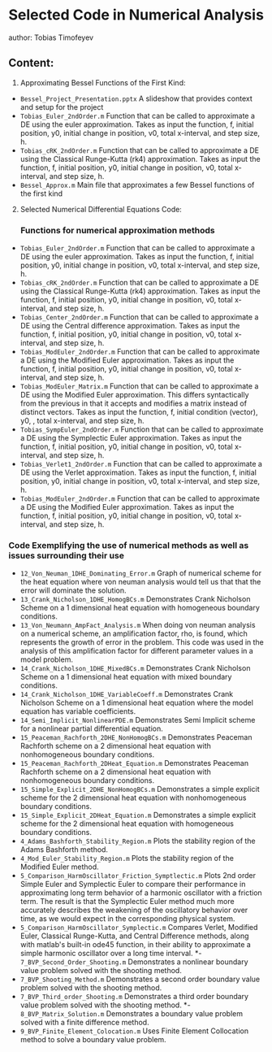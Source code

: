 # Selected Code in Numerical Analysis
author: Tobias Timofeyev

## Content:
1. Approximating Bessel Functions of the First Kind:
  - `Bessel_Project_Presentation.pptx` A slideshow that provides context and setup for the project
  -  `Tobias_Euler_2ndOrder.m` Function that can be called to approximate a DE using the euler approximation. 
      Takes as input the function, f, initial position, y0, initial change in position, v0, total x-interval, and step size, h.
  -  `Tobias_cRK_2ndOrder.m` Function that can be called to approximate a DE using the Classical Runge-Kutta (rk4) approximation. 
      Takes as input the function, f, initial position, y0, initial change in position, v0, total x-interval, and step size, h.
  - `Bessel_Approx.m` Main file that approximates a few Bessel functions of the first kind
 
2. Selected Numerical Differential Equations Code:
   ### Functions for numerical approximation methods
  -  `Tobias_Euler_2ndOrder.m` Function that can be called to approximate a DE using the euler approximation. 
      Takes as input the function, f, initial position, y0, initial change in position, v0, total x-interval, and step size, h.
  -  `Tobias_cRK_2ndOrder.m` Function that can be called to approximate a DE using the Classical Runge-Kutta (rk4) approximation. 
      Takes as input the function, f, initial position, y0, initial change in position, v0, total x-interval, and step size, h.
  -  `Tobias_Center_2ndOrder.m` Function that can be called to approximate a DE using the Central difference approximation. 
      Takes as input the function, f, initial position, y0, initial change in position, v0, total x-interval, and step size, h.
  -  `Tobias_ModEuler_2ndOrder.m` Function that can be called to approximate a DE using the Modified Euler approximation. 
      Takes as input the function, f, initial position, y0, initial change in position, v0, total x-interval, and step size, h.
  -  `Tobias_ModEuler_Matrix.m` Function that can be called to approximate a DE using the Modified Euler approximation. 
      This differs syntactically from the previous in that it accepts and modifies a matrix instead of distinct vectors. 
      Takes as input the function, f, initial condition (vector), y0, , total x-interval, and step size, h.
  -  `Tobias_SympEuler_2ndOrder.m` Function that can be called to approximate a DE using the Symplectic Euler approximation. 
      Takes as input the function, f, initial position, y0, initial change in position, v0, total x-interval, and step size, h.
  -  `Tobias_Verlet1_2ndOrder.m` Function that can be called to approximate a DE using the Verlet approximation. 
      Takes as input the function, f, initial position, y0, initial change in position, v0, total x-interval, and step size, h.
  -  `Tobias_ModEuler_2ndOrder.m` Function that can be called to approximate a DE using the Modified Euler approximation. 
      Takes as input the function, f, initial position, y0, initial change in position, v0, total x-interval, and step size, h.
      
  ### Code Exemplifying the use of numerical methods as well as issues surrounding their use
  -   `12_Von_Neuman_1DHE_Dominating_Error.m` Graph of numerical scheme for the heat equation where von neuman analysis would tell us that that the error will dominate the solution.
  -   `13_Crank_Nicholson_1DHE_HomogBCs.m` Demonstrates Crank Nicholson Scheme on a 1 dimensional heat equation with homogeneous boundary conditions.
  -   `13_Von_Neumann_AmpFact_Analysis.m` When doing von neuman analysis on a numerical scheme, an amplification factor, rho, is found, which represents the growth of error in the problem. 
       This code was used in the analysis of this amplification factor  for different parameter values in a model problem.
  -   `14_Crank_Nicholson_1DHE_MixedBCs.m` Demonstrates Crank Nicholson Scheme on a 1 dimensional heat equation with mixed boundary conditions.
  -   `14_Crank_Nicholson_1DHE_VariableCoeff.m` Demonstrates Crank Nicholson Scheme on a 1 dimensional heat equation where the model equation has variable coefficients.
  -   `14_Semi_Implicit_NonlinearPDE.m` Demonstrates Semi Implicit scheme for a nonlinear partial differential equation.
  -   `15_Peaceman_Rachforth_2DHE_NonHomogBCs.m` Demonstrates Peaceman Rachforth scheme on a 2 dimensional heat equation with nonhomogeneous boundary conditions.
  -   `15_Peaceman_Rachforth_2DHeat_Equation.m` Demonstrates Peaceman Rachforth scheme on a 2 dimensional heat equation with nonhomogeneous boundary conditions.
  -   `15_Simple_Explicit_2DHE_NonHomogBCs.m` Demonstrates a simple explicit scheme for the 2 dimensional heat equation with nonhomogeneous boundary conditions.
  -   `15_Simple_Explicit_2DHeat_Equation.m` Demonstrates a simple explicit scheme for the 2 dimensional heat equation with homogeneous boundary conditions.
  -   `4_Adams_Bashforth_Stability_Region.m` Plots the stability region of the Adams Bashforth method.
  -   `4_Mod_Euler_Stability_Region.m`  Plots the stability region of the Modified Euler method.
  -   `5_Comparison_HarmOscillator_Friction_Symptlectic.m` Plots 2nd order Simple Euler and Symplectic Euler to compare their performance in approximating long term behavior of a harmonic oscillator with a friction term. 
      The result is that the Symplectic Euler method much more accurately describes the weakening of the oscillatory behavior over time, as we would expect in the corresponding physical system.
  -   `5_Comparison_HarmOscillator_Symplectic.m` Compares Verlet, Modified Euler, Classical Runge-Kutta, and Central Difference methods, along with matlab's built-in ode45 function, in their ability to approximate a simple harmonic oscillator over a long time interval.
  *-   `7_BVP_Second_Order_Shooting.m` Demonstrates a nonlinear boundary value problem solved with the shooting method.
  -   `7_BVP_Shooting_Method.m` Demonstrates a second order boundary value problem solved with the shooting method.
  -   `7_BVP_Third_order_Shooting.m` Demonstrates a third order boundary value problem solved with the shooting method.
  *-   `8_BVP_Matrix_Solution.m` Demonstrates a boundary value problem solved with a finite difference method.
  -   `9_BVP_Finite_Element_Colocation.m` Uses Finite Element Collocation method to solve a boundary value problem.



